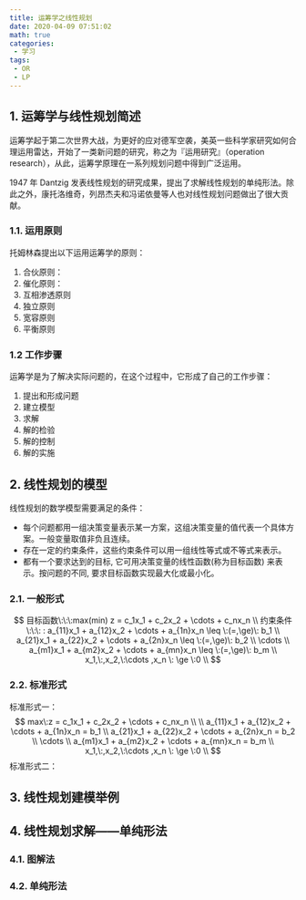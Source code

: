 ```yaml
---
title: 运筹学之线性规划
date: 2020-04-09 07:51:02
math: true
categories:
 - 学习
tags:
 - OR
 - LP
---
```




## 1. 运筹学与线性规划简述

运筹学起于第二次世界大战，为更好的应对德军空袭，美英一些科学家研究如何合理运用雷达，开始了一类新问题的研究，称之为『运用研究』（operation research），从此，运筹学原理在一系列规划问题中得到广泛运用。

1947 年 Dantzig 发表线性规划的研究成果，提出了求解线性规划的单纯形法。除此之外，康托洛维奇，列昂杰夫和冯诺依曼等人也对线性规划问题做出了很大贡献。

### 1.1. 运用原则

托姆林森提出以下运用运筹学的原则：

1. 合伙原则：
2. 催化原则：
3. 互相渗透原则
4. 独立原则
5. 宽容原则
6. 平衡原则

### 1.2 工作步骤

运筹学是为了解决实际问题的，在这个过程中，它形成了自己的工作步骤：

1. 提出和形成问题
2. 建立模型
3. 求解
4. 解的检验
5. 解的控制
6. 解的实施

## 2.  线性规划的模型

线性规划的数学模型需要满足的条件：

+ 每个问题都用一组决策变量表示某一方案，这组决策变量的值代表一个具体方案。一般变量取值非负且连续。
+ 存在一定的约束条件，这些约束条件可以用一组线性等式或不等式来表示。
+ 都有一个要求达到的目标, 它可用决策变量的线性函数(称为目标函数) 来表示。按问题的不同, 要求目标函数实现最大化或最小化。

### 2.1. 一般形式

$$
目标函数\:\:\:max(min) z = c_1x_1 + c_2x_2 + \cdots + c_nx_n \\
约束条件\:\:\: :
a_{11}x_1 + a_{12}x_2 + \cdots + a_{1n}x_n \leq \:(=,\ge)\: b_1 \\
a_{21}x_1 + a_{22}x_2 + \cdots + a_{2n}x_n \leq \:(=,\ge)\: b_2 \\
\cdots \\
a_{m1}x_1 + a_{m2}x_2 + \cdots + a_{mn}x_n \leq \:(=,\ge)\: b_m \\
x_1,\:,x_2,\:\cdots ,x_n \: \ge \:0 \\
$$

### 2.2. 标准形式

标准形式一：
$$
max\:z = c_1x_1 + c_2x_2 + \cdots + c_nx_n \\
\\
a_{11}x_1 + a_{12}x_2 + \cdots + a_{1n}x_n = b_1 \\
a_{21}x_1 + a_{22}x_2 + \cdots + a_{2n}x_n = b_2 \\
\cdots \\
a_{m1}x_1 + a_{m2}x_2 + \cdots + a_{mn}x_n = b_m \\
x_1,\:,x_2,\:\cdots ,x_n \: \ge \:0 \\
$$
标准形式二：



## 3. 线性规划建模举例

## 4. 线性规划求解——单纯形法

### 4.1.  图解法

### 4.2.  单纯形法













